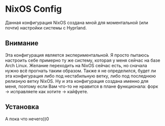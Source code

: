 # NixOS Config
Данная конфигурация NixOS создана мной для моментальной (или почти) настройки системы с Hyprland.

## Внимание
Эта конфигурация является экспериментальной. Я просто пытаюсь настроить себе примерно ту же систему, которая у меня сейчас на базе Arch Linux. Желание переходить на NixOS сейчас есть, но сначала нужно всё прогнать таким образом. Также я не определился, будет ли эта конфигурация либо под нестабильную ветку, либо под последнюю релизную ветку NixOS. Ну и эта конфигурация создана именно для меня, поэтому если Вам что-то не нравится в плане функционала: форк -> исправляете как хотите -> кайфуете.

## Установка
А пока что нечего))0